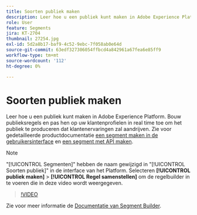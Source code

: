 ```yaml
---
title: Soorten publiek maken
description: Leer hoe u een publiek kunt maken in Adobe Experience Platform.
role: User
feature: Segments
jira: KT-2704
thumbnail: 27254.jpg
exl-id: 5d2a8b17-baf9-4c52-9ebc-7f058ab0e64d
source-git-commit: 63edf327306054ffbcd4a842961a67fea6e85ff9
workflow-type: tm+mt
source-wordcount: '112'
ht-degree: 0%

---
```


# Soorten publiek maken

Leer hoe u een publiek kunt maken in Adobe Experience Platform. Bouw publieksregels en pas hen op uw klantenprofielen in real time toe om het publiek te produceren dat klantenervaringen zal aandrijven. Zie voor gedetailleerde productdocumentatie [een segment maken in de gebruikersinterface](https://experienceleague.adobe.com/docs/experience-platform/segmentation/ui/overview.html) en [een segment met API maken](https://experienceleague.adobe.com/docs/experience-platform/segmentation/tutorials/create-a-segment.html).

>[!NOTE]
>
> &quot;[!UICONTROL Segmenten]&quot; hebben de naam gewijzigd in &quot;[!UICONTROL Soorten publiek]&quot; in de interface van het Platform. Selecteren **[!UICONTROL publiek maken]** > **[!UICONTROL Regel samenstellen]** om de regelbuilder in te voeren die in deze video wordt weergegeven.

>[!VIDEO](https://video.tv.adobe.com/v/27254?quality=12&learn=on)

Zie voor meer informatie de [Documentatie van Segment Builder](https://experienceleague.adobe.com/docs/experience-platform/segmentation/ui/segment-builder.html).
